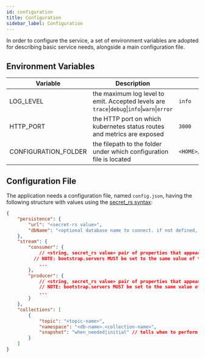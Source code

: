 ```yaml
---
id: configuration
title: Configuration
sidebar_label: Configuration
---
```




In order to configure the service, a set of environment variables are adopted for
describing basic service needs, alongside a main configuration file.

## Environment Variables

| Variable             | Description                                                                                   | Default                |
|----------------------|-----------------------------------------------------------------------------------------------|------------------------|
| LOG_LEVEL            | the maximum log level to emit. Accepted levels are  `trace`\|`debug`\|`info`\|`warn`\|`error` | `info`                 |
| HTTP_PORT            | the HTTP port on which kubernetes status routes and metrics are exposed                       | `3000`                 |
| CONFIGURATION_FOLDER | the filepath to the folder under which configuration file is located                          | `<HOME>/.df/mongezium` |

## Configuration File

The application needs a configuration file, named `config.json`, having the following structure with values using the [secret_rs syntax](https://docs.rs/secret_rs/0.4.1/secret_rs/index.html):

```json
{
    "persistence": {
        "url": "<secret-rs value>",
        "dbName": "<optional database name to connect. if not defined, the connection string must contain the db name.>"
    },
    "stream": {
        "consumer": {
            // <string, secret_rs value> pair of properties that appear in the [librdkafka](https://github.com/confluentinc/librdkafka/blob/master/CONFIGURATION.md) used by consumer
          // NOTE: bootstrap.servers MUST be set to the same value of the producer's one
            ...
        },
        "producer": {
            // <string, secret_rs value> pair of properties that appear in the [librdkafka](https://github.com/confluentinc/librdkafka/blob/master/CONFIGURATION.md) used by producer
            // NOTE: bootstrap.servers MUST be set to the same value of the consumer's one
            ...
        }
    },
    "collections": [
        {
            "topic": "<topic-name>",
            "namespace": "<db-name>.<collection-name>",
            "snapshot": "when_needed|initial" // tells when to perform snapshots when no messages are found on a topic or a resume token used by the change is not found. 
        }
    ]
}
```
